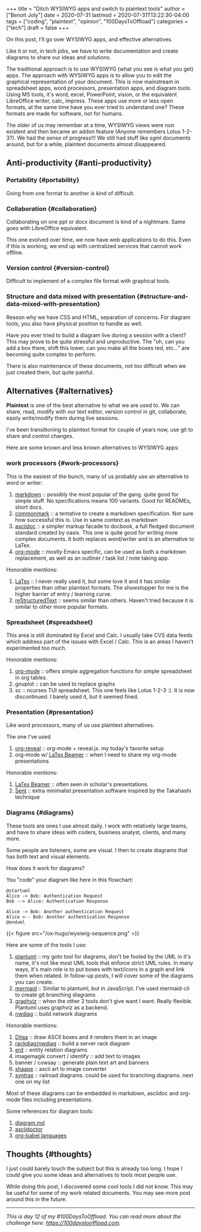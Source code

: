 +++
title = "Ditch WYSIWYG apps and switch to plaintext tools"
author = ["Benoit Joly"]
date = 2020-07-31
lastmod = 2020-07-31T13:22:30-04:00
tags = ["coding", "plaintext", "opinion", "100DaysToOffload"]
categories = ["tech"]
draft = false
+++

On this post, I'll go over WYSIWYG apps, and effective alternatives.

Like it or not, in tech jobs, we have to write documentation and create diagrams to share our ideas and solutions.

The traditional approach is to use WYSIWYG (what you see is what you get) apps. The approach with WYSIWYG apps is to allow you to edit the graphical representation of your document. This is now mainstream in spreadsheet apps, word processors, presentation apps, and diagram tools. Using MS tools, it's word, excel, PowerPoint, vision, or the equivalent LibreOffice writer, calc, impress. These apps use more or less open formats, at the same time have you ever tried to understand one? These formats are made for software, not for humans.

The older of us may remember at a time, WYSIWYG views were non existent and then became an addon feature (Anyone remembers Lotus 1-2-3?). We had the sense of progress!!! We still had stuff like sgml documents around, but for a while, plaintext documents almost disappeared.


## Anti-productivity {#anti-productivity}


### Portability {#portability}

Going from one format to another is kind of difficult.


### Collaboration {#collaboration}

Collaborating on one ppt or docx document is kind of a nightmare. Same goes with LibreOffice equivalent.

This one evolved over time, we now have web applications to do this. Even if this is working, we end up with centralized services that cannot work offline.


### Version control {#version-control}

Difficult to implement of a complex file format with graphical tools.


### Structure and data mixed with presentation {#structure-and-data-mixed-with-presentation}

Reason why we have CSS and HTML, separation of concerns. For diagram tools, you also have physical position to handle as well.

Have you ever tried to build a diagram live during a session with a client? This may prove to be quite stressful and unproductive. The "oh, can you add a box there, shift this lower, can you make all the boxes red, etc..." are becoming quite complex to perform.

There is also maintenance of these documents, not too difficult when we just created them, but quite painful.


## Alternatives {#alternatives}

**Plaintext** is one of the best alternative to what we are used to. We can share, read, modify with our text editor, version control in git, collaborate, easily write/modify them during live sessions.

I've been transitioning to plaintext format for couple of years now, use git to share and control changes.

Here are some known and less known alternatives to WYSIWYG apps:


### work processors {#work-processors}

This is the easiest of the bunch, many of us probably use an alternative to word or writer:

1.  [markdown](https://daringfireball.net/projects/markdown/) :: possibly the most popular of the gang. quite good for simple stuff. No specifications means 100 variants. Good for READMEs, short docs.
2.  [commonmark](https://commonmark.org/) :: a tentative to create a markdown specification. Not sure how successful this is. Use in same context as markdown
3.  [asciidoc](https://asciidoctor.org/) :: a simpler markup facade to docbook, a full fledged document standard created by oasis. This one is quite good for writing more complex documents. It both replaces word/writer and is an alternative to LaTex.
4.  [org-mode](https://orgmode.org/) :: mostly Emacs specific, can be used as both a markdown replacement, as well as an outliner / task list / note taking app.

Honorable mentions:

1.  [LaTex](https://www.latex-project.org/) :: I never really used it, but some love it and it has similar properties than other plaintext formats. The showstopper for me is the higher barrier of entry / learning curve.
2.  [reStructuredText](https://docutils.sourceforge.io/rst.html) :: seems similar than others. Haven't tried because it is similar to other more popular formats.


### Spreadsheet {#spreadsheet}

This area is still dominated by Excel and Calc. I usually take CVS data feeds which address part of the issues with Excel / Calc. This is an areas I haven't experimented too much.

Honorable mentions:

1.  [org-mode](https://orgmode.org/) :: offers simple aggregation functions for simple spreadsheet in org tables.
2.  gnuplot :: can be used to replace graphs
3.  sc :: ncurses TUI spreadsheet. This one feels like Lotus 1-2-3 :). It is now discontinued. I barely used it, but it seemed fined.


### Presentation {#presentation}

Like word processors, many of us use plaintext alternatives.

The one I've used

1.  [org-reveal](https://github.com/yjwen/org-reveal) :: org-mode + reveal.js. my today's favorite setup
2.  org-mode w/ [LaTex Beamer](https://github.com/josephwright/beamer) :: when I need to share my org-mode presentations

Honorable mentions:

1.  [LaTex Beamer](https://github.com/josephwright/beamer) :: often seen in scholar's presentations.
2.  [Sent](https://tools.suckless.org/sent/) :: extra minimalist presentation software inspired by the Takahashi technique


### Diagrams {#diagrams}

These tools are ones I use almost daily. I work with relatively large teams, and have to share ideas with coders, business analyst, clients, and many more.

Some people are listeners, some are visual. I then to create diagrams that has both text and visual elements.

How does it work for diagrams?

You "code" your diagram like here in this flowchart:

```plantuml
@startuml
Alice -> Bob: Authentication Request
Bob --> Alice: Authentication Response

Alice -> Bob: Another authentication Request
Alice <-- Bob: Another authentication Response
@enduml
```

{{< figure src="/ox-hugo/wysiwig-sequence.png" >}}

Here are some of the tools I use:

1.  [plantuml](https://plantuml.com/) :: my goto tool for diagrams, don't be fooled by the UML in it's name, it's not like most UML tools that enforce strict UML rules. In many ways, it's main role is to put boxes with text/icons in a graph and link them when related. In follow-up posts, I will cover some of the diagrams you can create.
2.  [mermaid](https://mermaid-js.github.io/mermaid/#/) :: Similar to plantuml, but in JavaScript. I've used mermaid-cli to create git branching diagrams
3.  [graphviz](https://graphviz.org/) :: when the other 2 tools don't give want I want. Really flexible. Plantuml uses graphviz as a backend.
4.  [nwdiag](http://blockdiag.com/en/nwdiag/index.html) :: build network diagrams

Honorable mentions:

1.  [Ditaa](http://ditaa.sourceforge.net/) :: draw ASCII boxes and it renders them in an image
2.  [rackdiag/nwdiag](http://blockdiag.com/en/nwdiag/index.html) :: build a server rack diagram
3.  [erd](https://github.com/BurntSushi/erd) :: entity relation diagrams
4.  imagemagik convert / identify :: add text to images
5.  banner / cowsay :: generate plain text art and banners
6.  [shaape](https://github.com/christiangoltz/shaape) :: ascii art to image converter
7.  [syntrax](https://kevinpt.github.io/syntrax/) :: railroad diagrams. could be used for branching diagrams. next one on my list

Most of these diagrams can be embedded in markdown, asciidoc and org-mode files including presentations.

Some references for diagram tools:

1.  [diagram.md](https://gist.github.com/blackcater/1701e845a963216541591106c1bb9d3b)
2.  [asciidoctor](https://asciidoctor.org/docs/asciidoctor-diagram/)
3.  [org-babel languages](https://orgmode.org/worg/org-contrib/babel/languages.html)


## Thoughts {#thoughts}

I just could barely touch the subject but this is already too long. I hope I could give you some ideas and alternatives to tools most people use.

While doing this post, I discovered some cool tools I did not know. This may be useful for some of my work related documents. You may see more post around this in the future.

---

_This is day 12 of my #100DaysToOffload. You can read more about the challenge here: <https://100daystooffload.com>._

